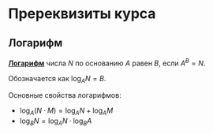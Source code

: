 # Пререквизиты курса

## Логарифм

**[Логарифм](https://ru.wikipedia.org/wiki/Логарифм)** числа $N$ по основанию $A$ равен $B$, если $A^B = N$.

Обозначается как $\log_A{N} = B$.

Основные свойства логарифмов:

- $\log_A{(N \cdot M)} = \log_A{N} + \log_A{M}$
- $\log_B{N} = \log_A{N} \cdot \log_B{A}$

